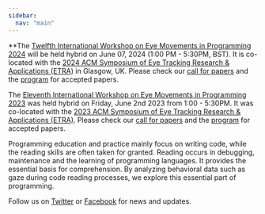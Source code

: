 ```yaml
---
sidebar:
  nav: "main"
---
```


**The [Twelfth International Workshop on Eye Movements in Programming 2024](/workshop/emip-2024/) will be held hybrid on June 07, 2024 (1:00 PM - 5:30PM, BST). It is co-located with the [2024 ACM Symposium of Eye Tracking Research & Applications (ETRA)](http://etra.acm.org/2024/) in Glasgow, UK. Please check our [call for papers](/workshop/emip-2024-call-for-papers/) and the [program](/workshop/emip-2024-program/) for accepted papers.


The [Eleventh International Workshop on Eye Movements in Programming 2023](/workshop/emip-2023/) was held hybrid on Friday, June 2nd 2023 from 1:00 - 5:30PM. It was co-located with the [2023 ACM Symposium of Eye Tracking Research & Applications (ETRA)](http://etra.acm.org/2023/). Please check our [call for papers](/workshop/emip-2023-call-for-papers/) and the [program](/workshop/emip-2023-program/) for accepted papers.


Programming education and practice mainly focus on writing code, while the reading skills are often taken for granted. Reading occurs in debugging, maintenance and the learning of programming languages. It provides the essential basis for comprehension. By analyzing behavioral data such as gaze during code reading processes, we explore this essential part of programming.


Follow us on [Twitter](https://twitter.com/emipws) or [Facebook](https://www.facebook.com/emipws/) for news and updates.
